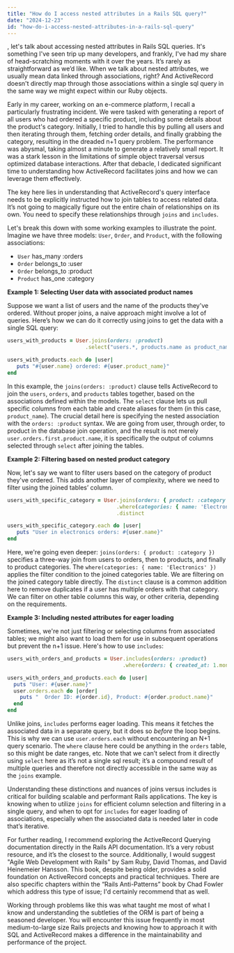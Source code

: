 ```yaml
---
title: "How do I access nested attributes in a Rails SQL query?"
date: "2024-12-23"
id: "how-do-i-access-nested-attributes-in-a-rails-sql-query"
---
```


, let's talk about accessing nested attributes in Rails SQL queries. It's something I've seen trip up many developers, and frankly, I've had my share of head-scratching moments with it over the years. It’s rarely as straightforward as we’d like. When we talk about nested attributes, we usually mean data linked through associations, right? And ActiveRecord doesn't directly map through those associations within a single sql query in the same way we might expect within our Ruby objects.

Early in my career, working on an e-commerce platform, I recall a particularly frustrating incident. We were tasked with generating a report of all users who had ordered a specific product, including some details about the product's category. Initially, I tried to handle this by pulling all users and then iterating through them, fetching order details, and finally grabbing the category, resulting in the dreaded n+1 query problem. The performance was abysmal, taking almost a minute to generate a relatively small report. It was a stark lesson in the limitations of simple object traversal versus optimized database interactions. After that debacle, I dedicated significant time to understanding how ActiveRecord facilitates joins and how we can leverage them effectively.

The key here lies in understanding that ActiveRecord's query interface needs to be explicitly instructed how to join tables to access related data. It’s not going to magically figure out the entire chain of relationships on its own. You need to specify these relationships through `joins` and `includes`.

Let's break this down with some working examples to illustrate the point. Imagine we have three models: `User`, `Order`, and `Product`, with the following associations:

*   `User` has_many :orders
*   `Order` belongs_to :user
*   `Order` belongs_to :product
*   `Product` has_one :category

**Example 1: Selecting User data with associated product names**

Suppose we want a list of users and the name of the products they've ordered. Without proper joins, a naive approach might involve a lot of queries. Here’s how we can do it correctly using joins to get the data with a single SQL query:

```ruby
users_with_products = User.joins(orders: :product)
                         .select("users.*, products.name as product_name")

users_with_products.each do |user|
   puts "#{user.name} ordered: #{user.product_name}"
end
```
In this example, the `joins(orders: :product)` clause tells ActiveRecord to join the `users`, `orders`, and `products` tables together, based on the associations defined within the models. The `select` clause lets us pull specific columns from each table and create aliases for them (in this case, `product_name`). The crucial detail here is specifying the nested association with the `orders: :product` syntax. We are going from user, through order, to product in the database join operation, and the result is not merely `user.orders.first.product.name`, it is specifically the output of columns selected through `select` after joining the tables.

**Example 2: Filtering based on nested product category**

Now, let's say we want to filter users based on the category of product they've ordered. This adds another layer of complexity, where we need to filter using the joined tables’ column.

```ruby
users_with_specific_category = User.joins(orders: { product: :category })
                                   .where(categories: { name: 'Electronics' })
                                   .distinct

users_with_specific_category.each do |user|
   puts "User in electronics orders: #{user.name}"
end
```

Here, we're going even deeper: `joins(orders: { product: :category })` specifies a three-way join from users to orders, then to products, and finally to product categories. The `where(categories: { name: 'Electronics' })` applies the filter condition to the joined categories table. We are filtering on the joined category table directly. The `distinct` clause is a common addition here to remove duplicates if a user has multiple orders with that category. We can filter on other table columns this way, or other criteria, depending on the requirements.

**Example 3: Including nested attributes for eager loading**

Sometimes, we're not just filtering or selecting columns from associated tables; we might also want to load them for use in subsequent operations but prevent the n+1 issue. Here's how to use `includes`:

```ruby
users_with_orders_and_products = User.includes(orders: :product)
                                     .where(orders: { created_at: 1.month.ago..Time.now })

users_with_orders_and_products.each do |user|
  puts "User: #{user.name}"
  user.orders.each do |order|
    puts "  Order ID: #{order.id}, Product: #{order.product.name}"
  end
end
```
Unlike joins, `includes` performs eager loading. This means it fetches the associated data in a separate query, but it does so *before* the loop begins. This is why we can use `user.orders.each` without encountering an N+1 query scenario. The `where` clause here could be anything in the `orders` table, so this might be date ranges, etc. Note that we can’t select from it directly using `select` here as it’s not a single sql result; it’s a compound result of multiple queries and therefore not directly accessible in the same way as the `joins` example.

Understanding these distinctions and nuances of joins versus includes is critical for building scalable and performant Rails applications. The key is knowing when to utilize `joins` for efficient column selection and filtering in a single query, and when to opt for `includes` for eager loading of associations, especially when the associated data is needed later in code that’s iterative.

For further reading, I recommend exploring the ActiveRecord Querying documentation directly in the Rails API documentation. It’s a very robust resource, and it’s the closest to the source. Additionally, I would suggest "Agile Web Development with Rails" by Sam Ruby, David Thomas, and David Heinemeier Hansson. This book, despite being older, provides a solid foundation on ActiveRecord concepts and practical techniques. There are also specific chapters within the “Rails Anti-Patterns” book by Chad Fowler which address this type of issue; I'd certainly recommend that as well.

Working through problems like this was what taught me most of what I know and understanding the subtleties of the ORM is part of being a seasoned developer. You will encounter this issue frequently in most medium-to-large size Rails projects and knowing how to approach it with SQL and ActiveRecord makes a difference in the maintainability and performance of the project.
